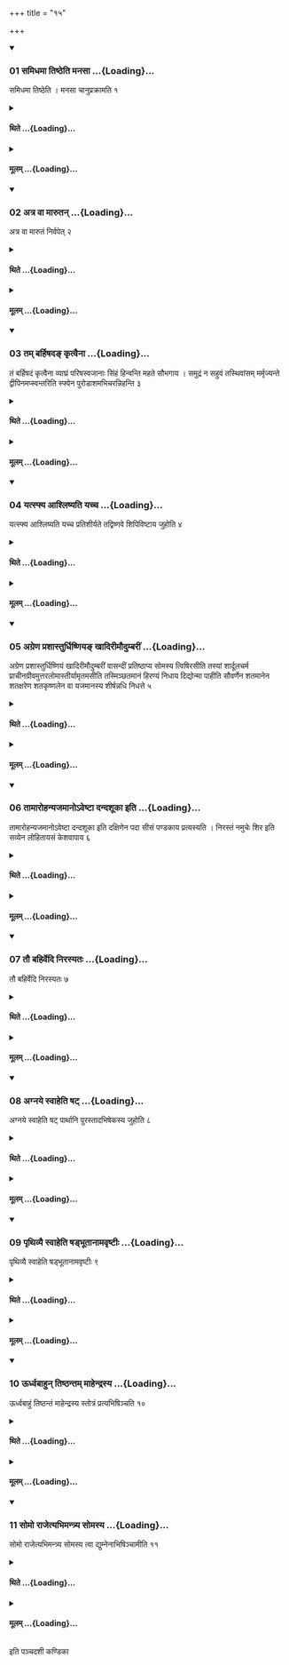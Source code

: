 +++
title = "१५"

+++

<div class="js_include" includetitle="true" newlevelforh1="3" unfilled url="/vedAH_yajuH/taittirIyam/sUtram/ApastambaH/shrautam/vishvAsa-prastutiH/18/15/01_samidhamA_tiShTheti_manasA.md">
<details open><summary><h3>01 समिधमा तिष्ठेति मनसा ...{Loading}...</h3></summary>

समिधमा तिष्ठेति । मनसा चानुप्रक्रामति १
</details>
</div>
<div class="js_include collapsed" newlevelforh1="4" title="थिते" unfilled url="/vedAH_yajuH/taittirIyam/sUtram/ApastambaH/shrautam/thite/18/15/01_samidhamA_tiShTheti_manasA.md">
<details><summary><h4>थिते ...{Loading}...</h4></summary>

समिधमा तिष्ठेति । मनसा चानुप्रक्रामति १
</details>
</div>
<div class="js_include collapsed" newlevelforh1="4" title="मूलम्" unfilled url="/vedAH_yajuH/taittirIyam/sUtram/ApastambaH/shrautam/mUlam/18/15/01_samidhamA_tiShTheti_manasA.md">
<details><summary><h4>मूलम् ...{Loading}...</h4></summary>

समिधमा तिष्ठेति । मनसा चानुप्रक्रामति १
</details>
</div>
<div class="js_include" includetitle="true" newlevelforh1="3" unfilled url="/vedAH_yajuH/taittirIyam/sUtram/ApastambaH/shrautam/vishvAsa-prastutiH/18/15/02_atra_vA_mArutan.md">
<details open><summary><h3>02 अत्र वा मारुतन् ...{Loading}...</h3></summary>

अत्र वा मारुतं निर्वपेत् २
</details>
</div>
<div class="js_include collapsed" newlevelforh1="4" title="थिते" unfilled url="/vedAH_yajuH/taittirIyam/sUtram/ApastambaH/shrautam/thite/18/15/02_atra_vA_mArutan.md">
<details><summary><h4>थिते ...{Loading}...</h4></summary>

अत्र वा मारुतं निर्वपेत् २
</details>
</div>
<div class="js_include collapsed" newlevelforh1="4" title="मूलम्" unfilled url="/vedAH_yajuH/taittirIyam/sUtram/ApastambaH/shrautam/mUlam/18/15/02_atra_vA_mArutan.md">
<details><summary><h4>मूलम् ...{Loading}...</h4></summary>

अत्र वा मारुतं निर्वपेत् २
</details>
</div>
<div class="js_include" includetitle="true" newlevelforh1="3" unfilled url="/vedAH_yajuH/taittirIyam/sUtram/ApastambaH/shrautam/vishvAsa-prastutiH/18/15/03_tam_barhiShada~N_kRtvainA.md">
<details open><summary><h3>03 तम् बर्हिषदङ् कृत्वैना ...{Loading}...</h3></summary>

तं बर्हिषदं कृत्वैना व्याघ्रं परिषस्वजानाः सिंहं हिन्वन्ति महते सौभगाय । समुद्रं न सहुवं तस्थिवांसम् मर्मृज्यन्ते द्वीपिनमप्स्वन्तरिति स्फ्येन पुरोडाशमभिचरन्निहन्ति ३
</details>
</div>
<div class="js_include collapsed" newlevelforh1="4" title="थिते" unfilled url="/vedAH_yajuH/taittirIyam/sUtram/ApastambaH/shrautam/thite/18/15/03_tam_barhiShada~N_kRtvainA.md">
<details><summary><h4>थिते ...{Loading}...</h4></summary>

तं बर्हिषदं कृत्वैना व्याघ्रं परिषस्वजानाः सिंहं हिन्वन्ति महते सौभगाय । समुद्रं न सहुवं तस्थिवांसम् मर्मृज्यन्ते द्वीपिनमप्स्वन्तरिति स्फ्येन पुरोडाशमभिचरन्निहन्ति ३
</details>
</div>
<div class="js_include collapsed" newlevelforh1="4" title="मूलम्" unfilled url="/vedAH_yajuH/taittirIyam/sUtram/ApastambaH/shrautam/mUlam/18/15/03_tam_barhiShada~N_kRtvainA.md">
<details><summary><h4>मूलम् ...{Loading}...</h4></summary>

तं बर्हिषदं कृत्वैना व्याघ्रं परिषस्वजानाः सिंहं हिन्वन्ति महते सौभगाय । समुद्रं न सहुवं तस्थिवांसम् मर्मृज्यन्ते द्वीपिनमप्स्वन्तरिति स्फ्येन पुरोडाशमभिचरन्निहन्ति ३
</details>
</div>
<div class="js_include" includetitle="true" newlevelforh1="3" unfilled url="/vedAH_yajuH/taittirIyam/sUtram/ApastambaH/shrautam/vishvAsa-prastutiH/18/15/04_yatsphya_AshliShyati_yachcha.md">
<details open><summary><h3>04 यत्स्फ्य आश्लिष्यति यच्च ...{Loading}...</h3></summary>

यत्स्फ्य आश्लिष्यति यच्च प्रतिशीर्यते तद्विष्णवे शिपिविष्टाय जुहोति ४
</details>
</div>
<div class="js_include collapsed" newlevelforh1="4" title="थिते" unfilled url="/vedAH_yajuH/taittirIyam/sUtram/ApastambaH/shrautam/thite/18/15/04_yatsphya_AshliShyati_yachcha.md">
<details><summary><h4>थिते ...{Loading}...</h4></summary>

यत्स्फ्य आश्लिष्यति यच्च प्रतिशीर्यते तद्विष्णवे शिपिविष्टाय जुहोति ४
</details>
</div>
<div class="js_include collapsed" newlevelforh1="4" title="मूलम्" unfilled url="/vedAH_yajuH/taittirIyam/sUtram/ApastambaH/shrautam/mUlam/18/15/04_yatsphya_AshliShyati_yachcha.md">
<details><summary><h4>मूलम् ...{Loading}...</h4></summary>

यत्स्फ्य आश्लिष्यति यच्च प्रतिशीर्यते तद्विष्णवे शिपिविष्टाय जुहोति ४
</details>
</div>
<div class="js_include" includetitle="true" newlevelforh1="3" unfilled url="/vedAH_yajuH/taittirIyam/sUtram/ApastambaH/shrautam/vishvAsa-prastutiH/18/15/05_agreNa_prashAsturdhiShNiya~N_khAdirImaudumbarIM.md">
<details open><summary><h3>05 अग्रेण प्रशास्तुर्धिष्णियङ् खादिरीमौदुम्बरीं ...{Loading}...</h3></summary>

अग्रेण प्रशास्तुर्धिष्णियं खादिरीमौदुम्बरीं वासन्दीं प्रतिष्ठाप्य सोमस्य त्विषिरसीति तस्यां शार्दूलचर्म प्राचीनग्रीवमुत्तरलोमास्तीर्यामृतमसीति तस्मिञ्छतमानं हिरण्यं निधाय दिद्योन्मा पाहीति सौवर्णेन शतमानेन शतक्षरेण शतकृष्णलेन वा यजमानस्य शीर्षन्नधि निधत्ते ५
</details>
</div>
<div class="js_include collapsed" newlevelforh1="4" title="थिते" unfilled url="/vedAH_yajuH/taittirIyam/sUtram/ApastambaH/shrautam/thite/18/15/05_agreNa_prashAsturdhiShNiya~N_khAdirImaudumbarIM.md">
<details><summary><h4>थिते ...{Loading}...</h4></summary>

अग्रेण प्रशास्तुर्धिष्णियं खादिरीमौदुम्बरीं वासन्दीं प्रतिष्ठाप्य सोमस्य त्विषिरसीति तस्यां शार्दूलचर्म प्राचीनग्रीवमुत्तरलोमास्तीर्यामृतमसीति तस्मिञ्छतमानं हिरण्यं निधाय दिद्योन्मा पाहीति सौवर्णेन शतमानेन शतक्षरेण शतकृष्णलेन वा यजमानस्य शीर्षन्नधि निधत्ते ५
</details>
</div>
<div class="js_include collapsed" newlevelforh1="4" title="मूलम्" unfilled url="/vedAH_yajuH/taittirIyam/sUtram/ApastambaH/shrautam/mUlam/18/15/05_agreNa_prashAsturdhiShNiya~N_khAdirImaudumbarIM.md">
<details><summary><h4>मूलम् ...{Loading}...</h4></summary>

अग्रेण प्रशास्तुर्धिष्णियं खादिरीमौदुम्बरीं वासन्दीं प्रतिष्ठाप्य सोमस्य त्विषिरसीति तस्यां शार्दूलचर्म प्राचीनग्रीवमुत्तरलोमास्तीर्यामृतमसीति तस्मिञ्छतमानं हिरण्यं निधाय दिद्योन्मा पाहीति सौवर्णेन शतमानेन शतक्षरेण शतकृष्णलेन वा यजमानस्य शीर्षन्नधि निधत्ते ५
</details>
</div>
<div class="js_include" includetitle="true" newlevelforh1="3" unfilled url="/vedAH_yajuH/taittirIyam/sUtram/ApastambaH/shrautam/vishvAsa-prastutiH/18/15/06_tAmArohanyajamAno-veShTA_dandashUkA_iti.md">
<details open><summary><h3>06 तामारोहन्यजमानोऽवेष्टा दन्दशूका इति ...{Loading}...</h3></summary>

तामारोहन्यजमानोऽवेष्टा दन्दशूका इति दक्षिणेन पदा सीसं पण्डकाय प्रत्यस्यति । निरस्तं नमुचेः शिर इति सव्येन लोहितायसं केशवापाय ६
</details>
</div>
<div class="js_include collapsed" newlevelforh1="4" title="थिते" unfilled url="/vedAH_yajuH/taittirIyam/sUtram/ApastambaH/shrautam/thite/18/15/06_tAmArohanyajamAno-veShTA_dandashUkA_iti.md">
<details><summary><h4>थिते ...{Loading}...</h4></summary>

तामारोहन्यजमानोऽवेष्टा दन्दशूका इति दक्षिणेन पदा सीसं पण्डकाय प्रत्यस्यति । निरस्तं नमुचेः शिर इति सव्येन लोहितायसं केशवापाय ६
</details>
</div>
<div class="js_include collapsed" newlevelforh1="4" title="मूलम्" unfilled url="/vedAH_yajuH/taittirIyam/sUtram/ApastambaH/shrautam/mUlam/18/15/06_tAmArohanyajamAno-veShTA_dandashUkA_iti.md">
<details><summary><h4>मूलम् ...{Loading}...</h4></summary>

तामारोहन्यजमानोऽवेष्टा दन्दशूका इति दक्षिणेन पदा सीसं पण्डकाय प्रत्यस्यति । निरस्तं नमुचेः शिर इति सव्येन लोहितायसं केशवापाय ६
</details>
</div>
<div class="js_include" includetitle="true" newlevelforh1="3" unfilled url="/vedAH_yajuH/taittirIyam/sUtram/ApastambaH/shrautam/vishvAsa-prastutiH/18/15/07_tau_bahirvedi_nirasyataH.md">
<details open><summary><h3>07 तौ बहिर्वेदि निरस्यतः ...{Loading}...</h3></summary>

तौ बहिर्वेदि निरस्यतः ७
</details>
</div>
<div class="js_include collapsed" newlevelforh1="4" title="थिते" unfilled url="/vedAH_yajuH/taittirIyam/sUtram/ApastambaH/shrautam/thite/18/15/07_tau_bahirvedi_nirasyataH.md">
<details><summary><h4>थिते ...{Loading}...</h4></summary>

तौ बहिर्वेदि निरस्यतः ७
</details>
</div>
<div class="js_include collapsed" newlevelforh1="4" title="मूलम्" unfilled url="/vedAH_yajuH/taittirIyam/sUtram/ApastambaH/shrautam/mUlam/18/15/07_tau_bahirvedi_nirasyataH.md">
<details><summary><h4>मूलम् ...{Loading}...</h4></summary>

तौ बहिर्वेदि निरस्यतः ७
</details>
</div>
<div class="js_include" includetitle="true" newlevelforh1="3" unfilled url="/vedAH_yajuH/taittirIyam/sUtram/ApastambaH/shrautam/vishvAsa-prastutiH/18/15/08_agnaye_svAheti_ShaT.md">
<details open><summary><h3>08 अग्नये स्वाहेति षट् ...{Loading}...</h3></summary>

अग्नये स्वाहेति षट् पार्थानि पुरस्तादभिषेकस्य जुहोति ८
</details>
</div>
<div class="js_include collapsed" newlevelforh1="4" title="थिते" unfilled url="/vedAH_yajuH/taittirIyam/sUtram/ApastambaH/shrautam/thite/18/15/08_agnaye_svAheti_ShaT.md">
<details><summary><h4>थिते ...{Loading}...</h4></summary>

अग्नये स्वाहेति षट् पार्थानि पुरस्तादभिषेकस्य जुहोति ८
</details>
</div>
<div class="js_include collapsed" newlevelforh1="4" title="मूलम्" unfilled url="/vedAH_yajuH/taittirIyam/sUtram/ApastambaH/shrautam/mUlam/18/15/08_agnaye_svAheti_ShaT.md">
<details><summary><h4>मूलम् ...{Loading}...</h4></summary>

अग्नये स्वाहेति षट् पार्थानि पुरस्तादभिषेकस्य जुहोति ८
</details>
</div>
<div class="js_include" includetitle="true" newlevelforh1="3" unfilled url="/vedAH_yajuH/taittirIyam/sUtram/ApastambaH/shrautam/vishvAsa-prastutiH/18/15/09_pRthivyai_svAheti_ShaDbhUtAnAmavRShTIH.md">
<details open><summary><h3>09 पृथिव्यै स्वाहेति षड्भूतानामवृष्टीः ...{Loading}...</h3></summary>

पृथिव्यै स्वाहेति षड्भूतानामवृष्टीः ९
</details>
</div>
<div class="js_include collapsed" newlevelforh1="4" title="थिते" unfilled url="/vedAH_yajuH/taittirIyam/sUtram/ApastambaH/shrautam/thite/18/15/09_pRthivyai_svAheti_ShaDbhUtAnAmavRShTIH.md">
<details><summary><h4>थिते ...{Loading}...</h4></summary>

पृथिव्यै स्वाहेति षड्भूतानामवृष्टीः ९
</details>
</div>
<div class="js_include collapsed" newlevelforh1="4" title="मूलम्" unfilled url="/vedAH_yajuH/taittirIyam/sUtram/ApastambaH/shrautam/mUlam/18/15/09_pRthivyai_svAheti_ShaDbhUtAnAmavRShTIH.md">
<details><summary><h4>मूलम् ...{Loading}...</h4></summary>

पृथिव्यै स्वाहेति षड्भूतानामवृष्टीः ९
</details>
</div>
<div class="js_include" includetitle="true" newlevelforh1="3" unfilled url="/vedAH_yajuH/taittirIyam/sUtram/ApastambaH/shrautam/vishvAsa-prastutiH/18/15/10_UrdhvabAhun_tiShThantam_mAhendrasya.md">
<details open><summary><h3>10 ऊर्ध्वबाहुन् तिष्ठन्तम् माहेन्द्रस्य ...{Loading}...</h3></summary>

ऊर्ध्वबाहुं तिष्ठन्तं माहेन्द्रस्य स्तोत्रं प्रत्यभिषिञ्चति १०
</details>
</div>
<div class="js_include collapsed" newlevelforh1="4" title="थिते" unfilled url="/vedAH_yajuH/taittirIyam/sUtram/ApastambaH/shrautam/thite/18/15/10_UrdhvabAhun_tiShThantam_mAhendrasya.md">
<details><summary><h4>थिते ...{Loading}...</h4></summary>

ऊर्ध्वबाहुं तिष्ठन्तं माहेन्द्रस्य स्तोत्रं प्रत्यभिषिञ्चति १०
</details>
</div>
<div class="js_include collapsed" newlevelforh1="4" title="मूलम्" unfilled url="/vedAH_yajuH/taittirIyam/sUtram/ApastambaH/shrautam/mUlam/18/15/10_UrdhvabAhun_tiShThantam_mAhendrasya.md">
<details><summary><h4>मूलम् ...{Loading}...</h4></summary>

ऊर्ध्वबाहुं तिष्ठन्तं माहेन्द्रस्य स्तोत्रं प्रत्यभिषिञ्चति १०
</details>
</div>
<div class="js_include" includetitle="true" newlevelforh1="3" unfilled url="/vedAH_yajuH/taittirIyam/sUtram/ApastambaH/shrautam/vishvAsa-prastutiH/18/15/11_somo_rAjetyabhimantrya_somasya.md">
<details open><summary><h3>11 सोमो राजेत्यभिमन्त्र्य सोमस्य ...{Loading}...</h3></summary>

सोमो राजेत्यभिमन्त्र्य सोमस्य त्वा द्युम्नेनाभिषिञ्चामीति ११
</details>
</div>
<div class="js_include collapsed" newlevelforh1="4" title="थिते" unfilled url="/vedAH_yajuH/taittirIyam/sUtram/ApastambaH/shrautam/thite/18/15/11_somo_rAjetyabhimantrya_somasya.md">
<details><summary><h4>थिते ...{Loading}...</h4></summary>

सोमो राजेत्यभिमन्त्र्य सोमस्य त्वा द्युम्नेनाभिषिञ्चामीति ११
</details>
</div>
<div class="js_include collapsed" newlevelforh1="4" title="मूलम्" unfilled url="/vedAH_yajuH/taittirIyam/sUtram/ApastambaH/shrautam/mUlam/18/15/11_somo_rAjetyabhimantrya_somasya.md">
<details><summary><h4>मूलम् ...{Loading}...</h4></summary>

सोमो राजेत्यभिमन्त्र्य सोमस्य त्वा द्युम्नेनाभिषिञ्चामीति ११
</details>
</div>

  
इति पञ्चदशी कण्डिका 
